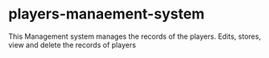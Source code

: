 # players-manaement-system
This Management system manages the records of the players. Edits, stores, view and delete the records of players
